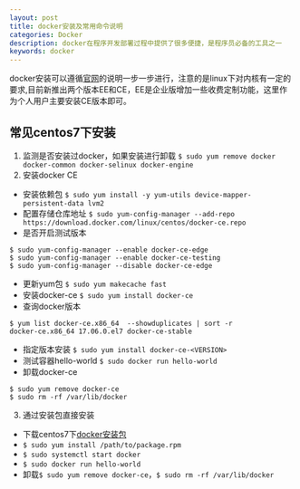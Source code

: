 ```yaml
---
layout: post
title: docker安装及常用命令说明
categories: Docker
description: docker在程序开发部署过程中提供了很多便捷，是程序员必备的工具之一
keywords: docker
---
```

  docker安装可以遵循[官网](https://docs.docker.com/engine/installation/)的说明一步一步进行，注意的是linux下对内核有一定的要求,目前新推出两个版本EE和CE，EE是企业版增加一些收费定制功能，这里作为个人用户主要安装CE版本即可。

## 常见centos7下安装

1. 监测是否安装过docker，如果安装进行卸载
```$ sudo yum remove docker docker-common docker-selinux docker-engine```
2. 安装docker CE
* 安装依赖包
```$ sudo yum install -y yum-utils device-mapper-persistent-data lvm2```
* 配置存储仓库地址
```$ sudo yum-config-manager --add-repo https://download.docker.com/linux/centos/docker-ce.repo```
* 是否开启测试版本
```
$ sudo yum-config-manager --enable docker-ce-edge
$ sudo yum-config-manager --enable docker-ce-testing
$ sudo yum-config-manager --disable docker-ce-edge
```
* 更新yum包
```$ sudo yum makecache fast```
* 安装docker-ce
```$ sudo yum install docker-ce```
* 查询docker版本
```
$ yum list docker-ce.x86_64  --showduplicates | sort -r
docker-ce.x86_64 17.06.0.el7 docker-ce-stable
```
* 指定版本安装
```$ sudo yum install docker-ce-<VERSION>```
* 测试容器hello-world
```$ sudo docker run hello-world```
* 卸载docker-ce
```
$ sudo yum remove docker-ce
$ sudo rm -rf /var/lib/docker
```
3. 通过安装包直接安装
* 下载centos7下[docker安装包](https://download.docker.com/linux/centos/7/x86_64/stable/Packages/)
* `$ sudo yum install /path/to/package.rpm`
* `$ sudo systemctl start docker`
* `$ sudo docker run hello-world`
* 卸载`$ sudo yum remove docker-ce`，`$ sudo rm -rf /var/lib/docker`

	